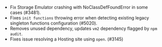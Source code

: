 - Fix Storage Emulator crashing with NoClassDefFoundError in some cases (#3481).
- Fixes `init functions` throwing error when detecting existing legacy singleton functions configuration (#5020).
- Removes unused dependency, updates `vm2` dependency flagged by `npm audit`.
- Fixes issue resolving a Hosting site using `open`. (#3145)
